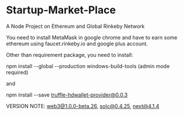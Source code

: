 # Startup-Market-Place
A Node Project on Ethereum and Global Rinkeby Network

You need to install MetaMask in google chrome and have to earn some ethereum using faucet.rinkeby.io and google plus account.

Other than requirement package, you need to install:

npm install --global --production windows-build-tools (admin mode required)

and

npm install --save truffle-hdwallet-provider@0.0.3

VERSION NOTE: web3@1.0.0-beta.26, solc@0.4.25, next@4.1.4


